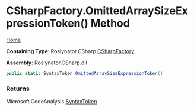<a name="_top"></a>

# CSharpFactory\.OmittedArraySizeExpressionToken\(\) Method

[Home](../../../../README.md#_top)

**Containing Type**: Roslynator\.CSharp\.[CSharpFactory](../README.md#_top)

**Assembly**: Roslynator\.CSharp\.dll

```csharp
public static SyntaxToken OmittedArraySizeExpressionToken()
```

### Returns

Microsoft\.CodeAnalysis\.[SyntaxToken](https://docs.microsoft.com/en-us/dotnet/api/microsoft.codeanalysis.syntaxtoken)

